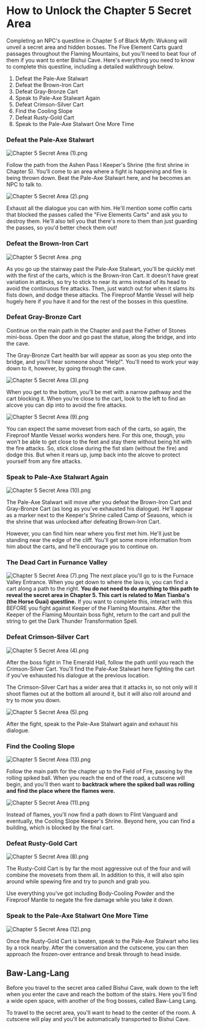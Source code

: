 # How to Unlock the Chapter 5 Secret Area

Completing an NPC's questline in Chapter 5 of Black Myth: Wukong will unveil a secret area and hidden bosses. The Five Element Carts guard passages throughout the Flaming Mountains, but you'll need to beat four of them if you want to enter Bishui Cave. Here's everything you need to know to complete this questline, including a detailed walkthrough below. 

  1. Defeat the Pale-Axe Stalwart
  2. Defeat the Brown-Iron Cart
  3. Defeat Gray-Bronze Cart
  4. Speak to Pale-Axe Stalwart Again
  5. Defeat Crimson-Silver Cart
  6. Find the Cooling Slope
  7. Defeat Rusty-Gold Cart
  8. Speak to the Pale-Axe Stalwart One More Time

### Defeat the Pale-Axe Stalwart

![Chapter 5 Secret Area \(1\).png](https://oyster.ignimgs.com/mediawiki/apis.ign.com/black-myth-wukong/7/7b/Chapter_5_Secret_Area_%281%29.png)

Follow the path from the Ashen Pass I Keeper's Shrine (the first shrine in Chapter 5). You'll come to an area where a fight is happening and fire is being thrown down. Beat the Pale-Axe Stalwart here, and he becomes an NPC to talk to. 

![Chapter 5 Secret Area \(2\).png](https://oyster.ignimgs.com/mediawiki/apis.ign.com/black-myth-wukong/e/ee/Chapter_5_Secret_Area_%282%29.png)

Exhaust all the dialogue you can with him. He'll mention some coffin carts that blocked the passes called the "Five Elements Carts" and ask you to destroy them. He'll also tell you that there's more to them than just guarding the passes, so you'd better check them out! 

### Defeat the Brown-Iron Cart

![Chapter 5 Secret Area .png](https://oyster.ignimgs.com/mediawiki/apis.ign.com/black-myth-wukong/b/bc/Chapter_5_Secret_Area_.png)

As you go up the stairway past the Pale-Axe Stalwart, you'll be quickly met with the first of the carts, which is the Brown-Iron Cart. It doesn't have great variation in attacks, so try to stick to near its arms instead of its head to avoid the continuous fire attacks. Then, just watch out for when it slams its fists down, and dodge these attacks. The Fireproof Mantle Vessel will help hugely here if you have it and for the rest of the bosses in this questline. 

### Defeat Gray-Bronze Cart

Continue on the main path in the Chapter and past the Father of Stones mini-boss. Open the door and go past the statue, along the bridge, and into the cave. 

The Gray-Bronze Cart health bar will appear as soon as you step onto the bridge, and you'll hear someone shout "Help!". You'll need to work your way down to it, however, by going through the cave. 

![Chapter 5 Secret Area \(3\).png](https://oyster.ignimgs.com/mediawiki/apis.ign.com/black-myth-wukong/1/16/Chapter_5_Secret_Area_%283%29.png)

When you get to the bottom, you'll be met with a narrow pathway and the cart blocking it. When you're close to the cart, look to the left to find an alcove you can dip into to avoid the fire attacks. 

![Chapter 5 Secret Area \(9\).png](https://oyster.ignimgs.com/mediawiki/apis.ign.com/black-myth-wukong/9/93/Chapter_5_Secret_Area_%289%29.png)

You can expect the same moveset from each of the carts, so again, the Fireproof Mantle Vessel works wonders here. For this one, though, you won't be able to get close to the feet and stay there without being hit with the fire attacks. So, stick close during the fist slam (without the fire) and dodge this. But when it rears up, jump back into the alcove to protect yourself from any fire attacks. 

### Speak to Pale-Axe Stalwart Again

![Chapter 5 Secret Area \(10\).png](https://oyster.ignimgs.com/mediawiki/apis.ign.com/black-myth-wukong/c/c7/Chapter_5_Secret_Area_%2810%29.png)

The Pale-Axe Stalwart will move after you defeat the Brown-Iron Cart and Gray-Bronze Cart (as long as you've exhausted his dialogue). He'll appear as a marker next to the Keeper's Shrine called Camp of Seasons, which is the shrine that was unlocked after defeating Brown-Iron Cart. 

However, you can find him near where you first met him. He'll just be standing near the edge of the cliff. You'll get some more information from him about the carts, and he'll encourage you to continue on. 

### The Dead Cart in Furnance Valley

![Chapter 5 Secret Area \(7\).png](https://oyster.ignimgs.com/mediawiki/apis.ign.com/black-myth-wukong/3/38/Chapter_5_Secret_Area_%287%29.png) The next place you'll go to is the Furnace Valley Entrance. When you get down to where the lava is, you can find a cart along a path to the right. **You do not need to do anything to this path to reveal the secret area in Chapter 5. This cart is related to Man Tianba's (the Horse Guai) questline.** If you want to complete this, interact with this BEFORE you fight against Keeper of the Flaming Mountains. After the Keeper of the Flaming Mountain boss fight, return to the cart and pull the string to get the Dark Thunder Transformation Spell. 

### Defeat Crimson-Silver Cart

![Chapter 5 Secret Area \(4\).png](https://oyster.ignimgs.com/mediawiki/apis.ign.com/black-myth-wukong/b/b3/Chapter_5_Secret_Area_%284%29.png)

After the boss fight in The Emerald Hall, follow the path until you reach the Crimson-Silver Cart. You'll find the Pale-Axe Stalwart here fighting the cart if you've exhausted his dialogue at the previous location. 

The Crimson-Silver Cart has a wider area that it attacks in, so not only will it shoot flames out at the bottom all around it, but it will also roll around and try to mow you down. 

![Chapter 5 Secret Area \(5\).png](https://oyster.ignimgs.com/mediawiki/apis.ign.com/black-myth-wukong/3/32/Chapter_5_Secret_Area_%285%29.png)

After the fight, speak to the Pale-Axe Stalwart again and exhaust his dialogue. 

### Find the Cooling Slope

![Chapter 5 Secret Area \(13\).png](https://oyster.ignimgs.com/mediawiki/apis.ign.com/black-myth-wukong/f/f9/Chapter_5_Secret_Area_%2813%29.png)

Follow the main path for the chapter up to the Field of Fire, passing by the rolling spiked ball. When you reach the end of the road, a cutscene will begin, and you'll then want to **backtrack where the spiked ball was rolling and find the place where the flames were.**

![Chapter 5 Secret Area \(11\).png](https://oyster.ignimgs.com/mediawiki/apis.ign.com/black-myth-wukong/4/44/Chapter_5_Secret_Area_%2811%29.png)

Instead of flames, you'll now find a path down to Flint Vanguard and eventually, the Cooling Slope Keeper's Shrine. Beyond here, you can find a building, which is blocked by the final cart. 

### Defeat Rusty-Gold Cart

![Chapter 5 Secret Area \(8\).png](https://oyster.ignimgs.com/mediawiki/apis.ign.com/black-myth-wukong/d/d2/Chapter_5_Secret_Area_%288%29.png)

The Rusty-Cold Cart is by far the most aggressive out of the four and will combine the movesets from them all. In addition to this, it will also spin around while spewing fire and try to punch and grab you. 

Use everything you've got including Body-Cooling Powder and the Fireproof Mantle to negate the fire damage while you take it down. 

### Speak to the Pale-Axe Stalwart One More Time

![Chapter 5 Secret Area \(12\).png](https://oyster.ignimgs.com/mediawiki/apis.ign.com/black-myth-wukong/5/51/Chapter_5_Secret_Area_%2812%29.png)

Once the Rusty-Gold Cart is beaten, speak to the Pale-Axe Stalwart who lies by a rock nearby. After the conversation and the cutscene, you can then approach the frozen-over entrance and break through to head inside. 

## Baw-Lang-Lang

Before you travel to the secret area called Bishui Cave, walk down to the left when you enter the cave and reach the bottom of the stairs. Here you'll find a wide open space, with another of the frog bosses, called Baw-Lang Lang. 

To travel to the secret area, you'll want to head to the center of the room. A cutscene will play and you'll be automatically transported to Bishui Cave. 
